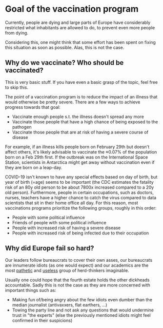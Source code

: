 # Goal of the vaccination program
Currently, people are dying and large parts of Europe have considerably restricted what inhabitants are allowed to do, to prevent even more people from dying. 

Considering this, one might think that some effort has been spent on fixing this situation as soon as possible. Alas, this is not the case.

## Why do we vaccinate? Who should be vaccinated? 
This is very basic stuff. If you have even a basic grasp of the topic, feel free to skip this.

The point of a vaccination program is to reduce the impact of an illness that would otherwise be pretty severe.
There are a few ways to achieve progress towards that goal:
- Vaccinate enough people s.t. the illness doesn't spread any more 
- Vaccinate those people that have a high chance of being exposed to the pathogen 
- Vaccinate those people that are at risk of having a severe course of disease


For example, if an illness kills people born on February 29th but doesn't affect others, it's likely advisable to vaccinate the ≈0.07% of the population born on a Feb 29th first.
If the outbreak was on the International Space Station, scientists in Antarctica might get away without vaccination even if they are born on a leap-day.

COVID-19 isn't known to have any special effects based on day of birth, but year of birth (=age) seems to be important (the CDC estimates the fatality risk of an 80y old person to be about 7800x increased compared to a 20y old person).
Furthermore, people in certain occupations, such as doctors, nurses, teachers have a higher chance to catch the virus compared to data scientists that sit in their home office all day.
For this reason, most vaccinations programs prioritize the following groups, roughly in this order:
- People with some political influence
- Friends of people with some political influence
- People with increased risk of having a severe disease
- People with increased risk of being infected due to their occupation

## 


## Why did Europe fail so hard?

Our leaders follow bureaucrats to cover their own asses, our bureaucrats are innumerate idiots (as one would expect) and our academics are the most [pathetic](https://medicalethicshealthpolicy.med.upenn.edu/faculty-all/steven-joffe) and [useless](https://jamanetwork.com/journals/jama/fullarticle/2776229) group of herd-thinkers imaginable.

Usually one could hope that the fourth estate holds the other dickheads accountable. Sadly this is not the case as they are more concerned with important things such as:
- Making fun of/being angry about the few idiots even dumber than the median journalist (antivaxxers, flat earthers, ...)
- Towing the party line and not ask any questions that would undermine trust in "the experts" (else the previously mentioned idiots might feel confirmed in their suspicions)